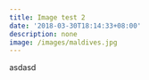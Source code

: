 ```yaml
---
title: Image test 2
date: '2018-03-30T18:14:33+08:00'
description: none
image: /images/maldives.jpg
---
```

asdasd
